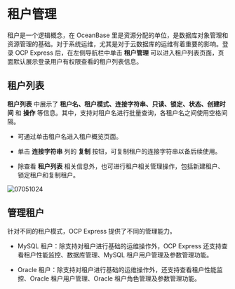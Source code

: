 # 租户管理

租户是一个逻辑概念，在 OceanBase 里是资源分配的单位，是数据库对象管理和资源管理的基础。对于系统运维，尤其是对于云数据库的运维有着重要的影响。登录 OCP Express 后，在左侧导航栏中单击 **租户管理** 可以进入租户列表页面，页面默认展示登录用户有权限查看的租户列表信息。

## 租户列表

**租户列表** 中展示了 **租户名、租户模式、连接字符串、只读、锁定、状态、创建时间** 和 **操作** 等信息。其中，支持对租户名进行批量查询，各租户名之间使用空格间隔。

* 可通过单击租户名进入租户概览页面。

* 单击 **连接字符串** 列的 **复制** 按钮，可复制租户的连接字符串以备后续使用。

* 除查看 **租户列表** 相关信息外，也可进行租户相关管理操作，包括新建租户、锁定租户和复制租户。

![07051024](https://obbusiness-private.oss-cn-shanghai.aliyuncs.com/doc/img/ocp/ocp-express/%E7%A7%9F%E6%88%B7%E7%AE%A1%E7%90%86.png)

## 管理租户

针对不同的租户模式，OCP Express 提供了不同的管理能力。

* MySQL 租户：除支持对租户进行基础的运维操作外，OCP Express 还支持查看租户性能监控、数据库管理、MySQL 租户用户管理及参数管理功能。

* Oracle 租户：除支持对租户进行基础的运维操作外，还支持查看租户性能监控、Oracle 租户用户管理、Oracle 租户角色管理及参数管理功能。
